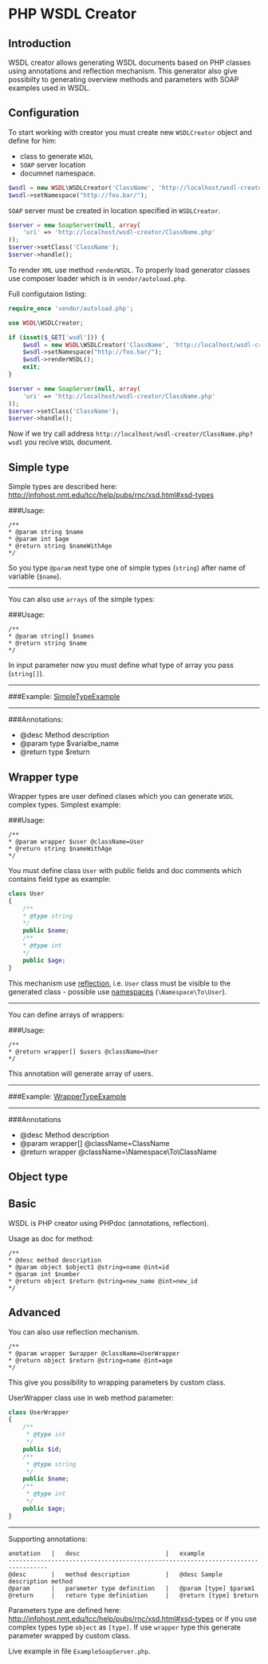 PHP WSDL Creator
================

Introduction
------------

WSDL creator allows generating WSDL documents based on PHP classes using annotations and reflection mechanism. This generator also give possibilty to generating overview methods and parameters with SOAP examples used in WSDL.

Configuration
-------------

To start working with creator you must create new `WSDLCreator` object and define for him:
* class to generate `WSDL`
* `SOAP` server location
* documnet namespace. 

```php
$wsdl = new WSDL\WSDLCreator('ClassName', 'http://localhost/wsdl-creator/ClassName.php');
$wsdl->setNamespace("http://foo.bar/");
```

`SOAP` server must be created in location specified in `WSDLCreator`.
```php
$server = new SoapServer(null, array(
    'uri' => 'http://localhost/wsdl-creator/ClassName.php'
));
$server->setClass('ClassName');
$server->handle();
```

To render `XML` use method `renderWSDL`. To properly load generator classes use composer loader which is in `vendor/autoload.php`.

Full configutaion listing:
```php
require_once 'vendor/autoload.php';

use WSDL\WSDLCreator;

if (isset($_GET['wsdl'])) {
    $wsdl = new WSDL\WSDLCreator('ClassName', 'http://localhost/wsdl-creator/ClassName.php');
    $wsdl->setNamespace("http://foo.bar/");
    $wsdl->renderWSDL();
    exit;
}

$server = new SoapServer(null, array(
    'uri' => 'http://localhost/wsdl-creator/ClassName.php'
));
$server->setClass('ClassName');
$server->handle();
```

Now if we try call address `http://localhost/wsdl-creator/ClassName.php?wsdl` you recive `WSDL` document.

Simple type
-----------

Simple types are described here: <http://infohost.nmt.edu/tcc/help/pubs/rnc/xsd.html#xsd-types>

###Usage:
```
/**
* @param string $name
* @param int $age
* @return string $nameWithAge
*/
```

So you type `@param` next type one of simple types (`string`) after name of variable (`$name`).

---

You can also use `arrays` of the simple types:

###Usage:
```
/**
* @param string[] $names
* @return string $name
*/
```

In input parameter now you must define what type of array you pass (`string[]`).

---

###Example:
[SimpleTypeExample](examples/SimpleExampleSoapServer.php)

---

###Annotations:

- @desc Method description
- @param type $varialbe_name
- @return type $return

Wrapper type
------------

Wrapper types are user defined clases which you can generate `WSDL` complex types. Simplest example:

###Usage:
```
/**
* @param wrapper $user @className=User
* @return string $nameWithAge
*/
```

You must define class `User` with public fields and doc comments which contains field type as example:

```php
class User
{
	/**
	* @type string
	*/
	public $name;
	/**
	* @type int
	*/
	public $age;
}
```

This mechanism use [reflection](http://php.net/manual/en/book.reflection.php), i.e. `User` class must be visible to the generated class - possible use [namespaces](http://php.net/manual/en/language.namespaces.php) (`\Namespace\To\User`).

---

You can define arrays of wrappers:

###Usage:
```
/**
* @return wrapper[] $users @className=User
*/
```

This annotation will generate array of users.

---

###Example:
[WrapperTypeExample](examples/WrapperExampleSoapServer.php)

---

###Annotations

- @desc Method description
- @param wrapper[] @className=ClassName
- @return wrapper @className=\Namespace\To\ClassName

Object type
-----------

Basic
-----

WSDL is PHP creator using PHPdoc (annotations, reflection).

Usage as doc for method:

	/**
	* @desc method description
	* @param object $object1 @string=name @int=id
	* @param int $number
	* @return object $return @string=new_name @int=new_id
	*/

Advanced
--------

You can also use reflection mechanism.

	/**
	* @param wrapper $wrapper @className=UserWrapper
	* @return object $return @string=name @int=age
	*/

This give you possibility to wrapping parameters by custom class.

UserWrapper class use in web method parameter:

```php
class UserWrapper
{
    /**
     * @type int
     */
    public $id;
    /**
     * @type string
     */
    public $name;
    /**
     * @type int
     */
    public $age;
}
```

----

Supporting annotations:

	anotation   |   desc                        |   example
	---------------------------------------------------------------------------------
	@desc       |   method description          |   @desc Sample description method
	@param      |   parameter type definition   |   @param [type] $param1
	@return     |   return type definiotion     |   @return [type] $return
	
Parameters type are defined here: <http://infohost.nmt.edu/tcc/help/pubs/rnc/xsd.html#xsd-types> or if you use complex types type `object` as `[type]`. If use `wrapper` type this generate parameter wrapped by custom class.

Live example in file `ExampleSoapServer.php`.
